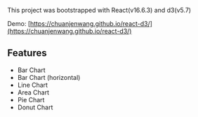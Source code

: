 This project was bootstrapped with React(v16.6.3) and d3(v5.7)

Demo: [https://chuanjenwang.github.io/react-d3/](https://chuanjenwang.github.io/react-d3/)

## Features

- Bar Chart
- Bar Chart (horizontal)
- Line Chart
- Area Chart
- Pie Chart
- Donut Chart
